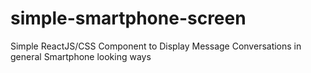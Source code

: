 # simple-smartphone-screen
Simple ReactJS/CSS Component to Display Message Conversations in general Smartphone looking ways
